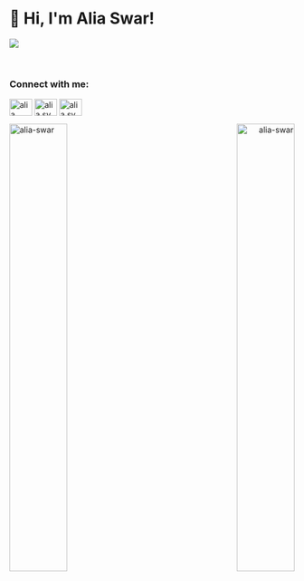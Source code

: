 <h1 >
 👋 Hi, I'm Alia Swar!
</h1>
<p >
<img src="https://readme-typing-svg.herokuapp.com?size=26&duration=2500&lines=Software+Engineering+Student;laravel+developer" > 
</p>
</br> 




<h3 align="left">Connect with me:</h3>
<p align="left">
<a href="https://www.linkedin.com/in/alya-sewar-5bb117199/" target="blank"><img align="center" src="https://raw.githubusercontent.com/rahuldkjain/github-profile-readme-generator/master/src/images/icons/Social/linked-in-alt.svg" alt="alia swar" height="30" width="40" /></a>
<a href="https://www.facebook.com/alia.sy.58118/" target="blank"><img align="center" src="https://raw.githubusercontent.com/rahuldkjain/github-profile-readme-generator/master/src/images/icons/Social/facebook.svg" alt="alia sy" height="30" width="40" /></a>
 <a href="https://twitter.com/Aliaswar2000?t=ZllMLTzUiNDdX9raLJqVbg&s=09" target="blank"><img align="center" src="https://raw.githubusercontent.com/rahuldkjain/github-profile-readme-generator/master/src/images/icons/Social/twitter.svg" alt="alia sy" height="30" width="40" /></a>
</p>

<p align="left"><img width="45%" align="left" src="https://github-readme-stats.vercel.app/api?username=aliaSwar&show_icons=true&locale=en" alt="alia-swar" /></p>
<p align="right"><img width="45%" align="right" sy src="https://github-readme-streak-stats.herokuapp.com/?user=aliaSwar&" alt="alia-swar" /></p>
